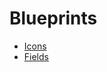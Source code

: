 # Blueprints
- [Icons](https://getkirby.com/docs/reference/panel/icons)
- [Fields](https://getkirby.com/docs/guide/blueprints/fields)
